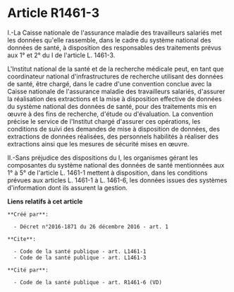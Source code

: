 # Article R1461-3

I.-La Caisse nationale de l'assurance maladie des travailleurs salariés met les données qu'elle rassemble, dans le cadre du
système national des données de santé, à disposition des responsables des traitements prévus aux 1° et 2° du I de l'article
L. 1461-3. 

L'Institut national de la santé et de la recherche médicale peut, en tant que coordinateur national d'infrastructures de
recherche utilisant des données de santé, être chargé, dans le cadre d'une convention conclue avec la Caisse nationale de
l'assurance maladie des travailleurs salariés, d'assurer la réalisation des extractions et la mise à disposition effective de
données du système national des données de santé, pour des traitements mis en œuvre à des fins de recherche, d'étude ou
d'évaluation. La convention précise le service de l'Institut chargé d'assurer ces opérations, les conditions de suivi des
demandes de mise à disposition de données, des extractions de données réalisées, des personnels habilités à réaliser des
extractions ainsi que les mesures de sécurité mises en œuvre. 

II.-Sans préjudice des dispositions du I, les organismes gérant les composantes du système national des données de santé
mentionnées aux 1° à 5° de l'article L. 1461-1 mettent à disposition, dans les conditions prévues aux articles L. 1461-1 à L.
1461-6, les données issues des systèmes d'information dont ils assurent la gestion.

**Liens relatifs à cet article**

	**Créé par**:

	  - Décret n°2016-1871 du 26 décembre 2016 - art. 1

	**Cite**:

	  - Code de la santé publique - art. L1461-1
	  - Code de la santé publique - art. L1461-3

	**Cité par**:

	  - Code de la santé publique - art. R1461-6 (VD)
